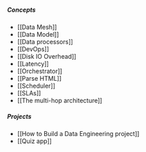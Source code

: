 ##### Concepts

+ [[Data Mesh]]
+ [[Data Model]]
+ [[Data processors]]
+ [[DevOps]]
+ [[Disk IO Overhead]]
+ [[Latency]]
+ [[Orchestrator]]
+ [[Parse HTML]]
+ [[Scheduler]]
+ [[SLAs]]
+ [[The multi-hop architecture]]

##### Projects 
+ [[How to Build a Data Engineering project]]
+ [[Quiz app]]


